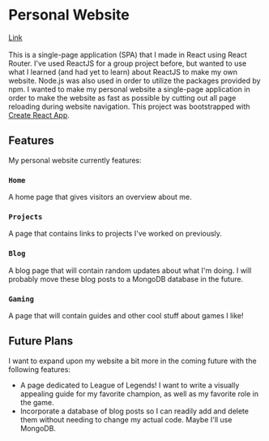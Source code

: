 # Personal Website

[Link](https://wkhiro.github.io/) <br/><br/>
This is a single-page application (SPA) that I made in React using React Router. I've used ReactJS for a group project before, but wanted to use what I learned (and had yet to learn) about ReactJS to make my own website. Node.js was also used in order to utilize the packages provided by npm. I wanted to make my personal website a single-page application in order to make the website as fast as possible by cutting out all page reloading during website navigation. This project was bootstrapped with [Create React App](https://github.com/facebook/create-react-app).

## Features

My personal website currently features:

### `Home`

A home page that gives visitors an overview about me.

### `Projects`

A page that contains links to projects I've worked on previously.

### `Blog`

A blog page that will contain random updates about what I'm doing. I will probably move these blog posts to a MongoDB database in the future.

### `Gaming`

A page that will contain guides and other cool stuff about games I like!

## Future Plans

I want to expand upon my website a bit more in the coming future with the following features:
- A page dedicated to League of Legends! I want to write a visually appealing guide for my favorite champion, as well as my favorite role in the game.
- Incorporate a database of blog posts so I can readily add and delete them without needing to change my actual code. Maybe I'll use MongoDB.
